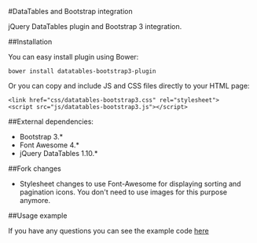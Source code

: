 #DataTables and Bootstrap integration

jQuery DataTables plugin and Bootstrap 3 integration.

##Installation

You can easy install plugin using Bower:

```
bower install datatables-bootstrap3-plugin
```

Or you can copy and include JS and CSS files directly to your HTML page:

```
<link href="css/datatables-bootstrap3.css" rel="stylesheet">
<script src="js/datatables-bootstrap3.js"></script>
```

##External dependencies:

* Bootstrap 3.*
* Font Awesome 4.*
* jQuery DataTables 1.10.*

##Fork changes

* Stylesheet changes to use Font-Awesome for displaying sorting and pagination icons. You don't need to use images for this purpose anymore.

##Usage example

If you have any questions you can see the example code [here](/example)
